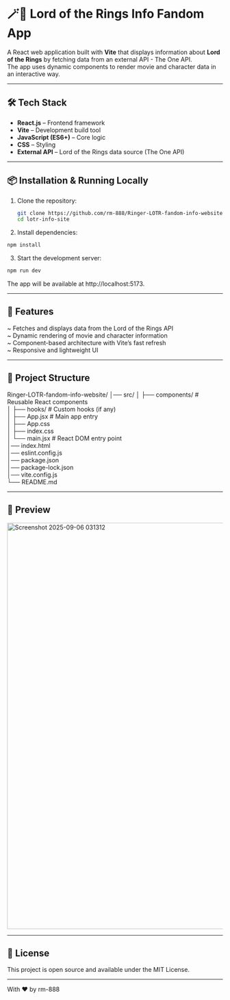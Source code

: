 # 🪄🔮 Lord of the Rings Info Fandom App

A React web application built with **Vite** that displays information about **Lord of the Rings** by fetching data from an external API - The One API.  
The app uses dynamic components to render movie and character data in an interactive way.

---

## 🛠 Tech Stack
- **React.js** – Frontend framework  
- **Vite** – Development build tool  
- **JavaScript (ES6+)** – Core logic  
- **CSS** – Styling  
- **External API** – Lord of the Rings data source (The One API) 

---

## 📦 Installation & Running Locally
1. Clone the repository:
   ```bash
   git clone https://github.com/rm-888/Ringer-LOTR-fandom-info-website.git
   cd lotr-info-site
   ```

2. Install dependencies:
  ```bash
  npm install
  ```

3. Start the development server:
  ```bash
  npm run dev
  ```
The app will be available at http://localhost:5173.

---

## 🌟 Features

~ Fetches and displays data from the Lord of the Rings API<br>
~ Dynamic rendering of movie and character information<br>
~ Component-based architecture with Vite’s fast refresh<br>
~ Responsive and lightweight UI<br>

---

## 📂 Project Structure

Ringer-LOTR-fandom-info-website/
│── src/
│   ├── components/     # Reusable React components<br>
│   ├── hooks/          # Custom hooks (if any)<br>
│   ├── App.jsx         # Main app entry<br>
│   ├── App.css<br>
│   ├── index.css<br>
│   └── main.jsx        # React DOM entry point<br>
│── index.html<br>
│── eslint.config.js<br>
│── package.json<br>
│── package-lock.json<br>
│── vite.config.js<br>
└── README.md<br>

---

## 📸 Preview

<img width="1885" height="949" alt="Screenshot 2025-09-06 031312" src="https://github.com/user-attachments/assets/8857aeeb-1230-460a-9c3e-2033143b1485" />

---

## 📜 License

This project is open source and available under the MIT License.

---

With ❤️ by rm-888

